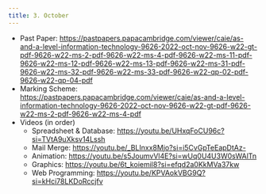 ```yaml
---
title: 3. October
---
```


- Past Paper: https://pastpapers.papacambridge.com/viewer/caie/as-and-a-level-information-technology-9626-2022-oct-nov-9626-w22-gt-pdf-9626-w22-ms-2-pdf-9626-w22-ms-4-pdf-9626-w22-ms-11-pdf-9626-w22-ms-12-pdf-9626-w22-ms-13-pdf-9626-w22-ms-31-pdf-9626-w22-ms-32-pdf-9626-w22-ms-33-pdf-9626-w22-qp-02-pdf-9626-w22-qp-04-pdf
- Marking Scheme: https://pastpapers.papacambridge.com/viewer/caie/as-and-a-level-information-technology-9626-2022-oct-nov-9626-w22-gt-pdf-9626-w22-ms-2-pdf-9626-w22-ms-4-pdf
- Videos (in order)
    - Spreadsheet & Database: https://youtu.be/UHxqFoCU96c?si=TVtA9uXksv14Lssh
    - Mail Merge: https://youtu.be/_BLInxx8Mjo?si=i5CvGpTeEapDtAz-
    - Animation: https://youtu.be/s5JoumvVl4E?si=wUq0U4U3W0sWAlTn
    - Graphics: https://youtu.be/6t_koiemil8?si=efqd2a0KkMVa37kw
    - Web Programming: https://youtu.be/KPVAokVBG9Q?si=kHci78LKDoRccjfv
    